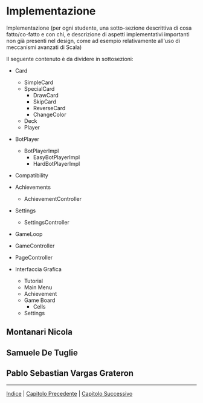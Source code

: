# Implementazione

Implementazione (per ogni studente, una sotto-sezione descrittiva 
di cosa fatto/co-fatto e con chi, e descrizione di aspetti implementativi importanti 
non già presenti nel design, come ad esempio relativamente 
all'uso di meccanismi avanzati di Scala)

Il seguente contenuto è da dividere in sottosezioni:

- Card
  - SimpleCard
  - SpecialCard
    - DrawCard
    - SkipCard
    - ReverseCard
    - ChangeColor
  - Deck
  - Player

- BotPlayer
  - BotPlayerImpl
    - EasyBotPlayerImpl
    - HardBotPlayerImpl
- Compatibility

- Achievements
  - AchievementController

- Settings
  - SettingsController

- GameLoop
- GameController

- PageController
- Interfaccia Grafica
  - Tutorial
  - Main Menu
  - Achievement
  - Game Board
    - Cells
  - Settings


## Montanari Nicola

## Samuele De Tuglie

## Pablo Sebastian Vargas Grateron

---

[Indice](../index.md) | [Capitolo Precedente](./4-Design-dettaglio) | [Capitolo Successivo](./7-Conclusioni.md)